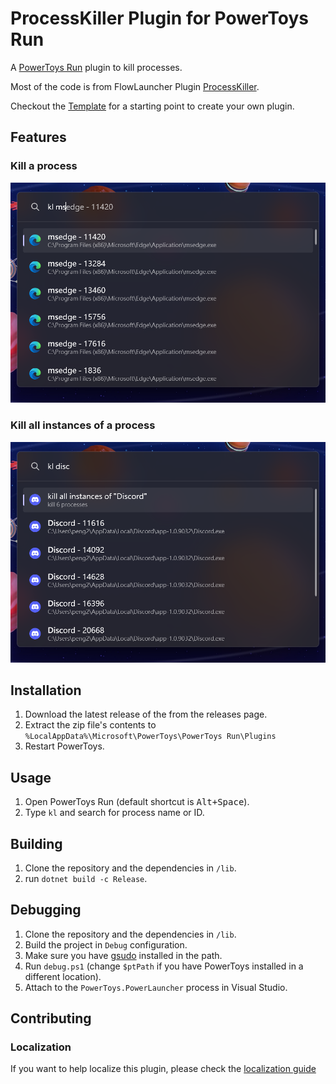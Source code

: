 # ProcessKiller Plugin for PowerToys Run

A [PowerToys Run](https://aka.ms/PowerToysOverview_PowerToysRun) plugin to kill processes.

Most of the code is from FlowLauncher Plugin [ProcessKiller](https://github.com/Flow-Launcher/Flow.Launcher/tree/dev/Plugins/Flow.Launcher.Plugin.ProcessKiller).

Checkout the [Template](https://github.com/8LWXpg/PowerToysRun-PluginTemplate) for a starting point to create your own plugin.

## Features

### Kill a process

![kill](./assets/kl.png)

### Kill all instances of a process

![kill all](./assets/kl_all.png)

## Installation

1. Download the latest release of the from the releases page.
2. Extract the zip file's contents to `%LocalAppData%\Microsoft\PowerToys\PowerToys Run\Plugins`
3. Restart PowerToys.

## Usage

1. Open PowerToys Run (default shortcut is <kbd>Alt+Space</kbd>).
2. Type `kl` and search for process name or ID.

## Building

1. Clone the repository and the dependencies in `/lib`.
2. run `dotnet build -c Release`.

## Debugging

1. Clone the repository and the dependencies in `/lib`.
2. Build the project in `Debug` configuration.
3. Make sure you have [gsudo](https://github.com/gerardog/gsudo) installed in the path.
4. Run `debug.ps1` (change `$ptPath` if you have PowerToys installed in a different location).
5. Attach to the `PowerToys.PowerLauncher` process in Visual Studio.

## Contributing

### Localization

If you want to help localize this plugin, please check the [localization guide](./Localizing.md)
